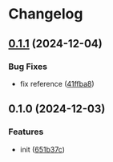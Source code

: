 # Changelog

## [0.1.1](https://github.com/burib/terraform-aws-auth-module/compare/v0.1.0...v0.1.1) (2024-12-04)


### Bug Fixes

* fix reference ([41ffba8](https://github.com/burib/terraform-aws-auth-module/commit/41ffba8fb033af3b5e8cfea895ceb337c4c20946))

## 0.1.0 (2024-12-03)


### Features

* init ([651b37c](https://github.com/burib/terraform-aws-auth-module/commit/651b37c3ff010313596b3672e1befa27f144281b))
